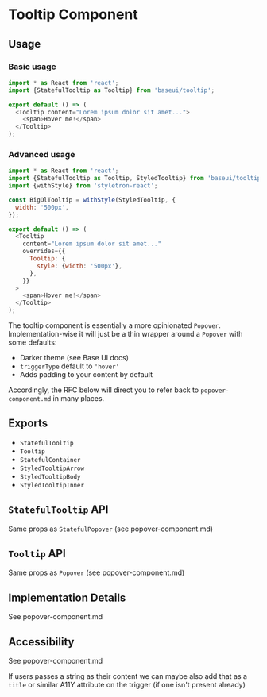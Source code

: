 # Tooltip Component

## Usage

### Basic usage

```javascript
import * as React from 'react';
import {StatefulTooltip as Tooltip} from 'baseui/tooltip';

export default () => (
  <Tooltip content="Lorem ipsum dolor sit amet...">
    <span>Hover me!</span>
  </Tooltip>
);
```

### Advanced usage

```javascript
import * as React from 'react';
import {StatefulTooltip as Tooltip, StyledTooltip} from 'baseui/tooltip';
import {withStyle} from 'styletron-react';

const BigOlTooltip = withStyle(StyledTooltip, {
  width: '500px',
});

export default () => (
  <Tooltip
    content="Lorem ipsum dolor sit amet..."
    overrides={{
      Tooltip: {
        style: {width: '500px'},
      },
    }}
  >
    <span>Hover me!</span>
  </Tooltip>
);
```

The tooltip component is essentially a more opinionated `Popover`. Implementation-wise it will just be a thin wrapper around a `Popover` with some defaults:

* Darker theme (see Base UI docs)
* `triggerType` default to `'hover'`
* Adds padding to your content by default

Accordingly, the RFC below will direct you to refer back to `popover-component.md` in many places.

## Exports

* `StatefulTooltip`
* `Tooltip`
* `StatefulContainer`
* `StyledTooltipArrow`
* `StyledTooltipBody`
* `StyledTooltipInner`

## `StatefulTooltip` API

Same props as `StatefulPopover` (see popover-component.md)

## `Tooltip` API

Same props as `Popover` (see popover-component.md)

## Implementation Details

See popover-component.md

## Accessibility

See popover-component.md

If users passes a string as their content we can maybe also add that as a `title` or similar A11Y attribute on the trigger (if one isn't present already)
